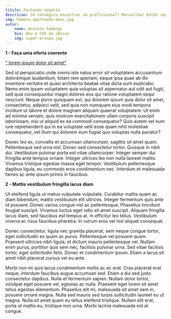 ```yaml
---
titulo: Fechando negócio
descricao: Já conseguiu encontrar um profissional? Maravilha! Então separamos um post especial apra você entender como que nossa plataforma atua nos próximos passos.
img: homens-apertando-maos.jpg
autor: 
    nome: Antonio Gambogi
    bio: Dev e CEO da iBicos
    img: super-brunao.jpg
---
```


**1 - Faça uma oferta coerente**

<u>" lorem ipsum dolor sit amet"</u>

Sed ut perspiciatis unde omnis iste natus error sit voluptatem  accusantium doloremque laudantium, totam rem aperiam, eaque ipsa quae ab illo inventore veritatis et quasi architecto beatae vitae dicta sunt  explicabo. Nemo enim ipsam voluptatem quia voluptas sit aspernatur aut  odit aut fugit, sed quia consequuntur magni dolores eos qui ratione  voluptatem sequi nesciunt. Neque porro quisquam est, qui dolorem ipsum  quia dolor sit amet, consectetur, adipisci velit, sed quia non numquam  eius modi tempora incidunt ut labore et dolore magnam aliquam quaerat  voluptatem. Ut enim ad minima veniam, quis nostrum exercitationem ullam  corporis suscipit laboriosam, nisi ut aliquid ex ea commodi consequatur? Quis autem vel eum iure reprehenderit qui in ea voluptate velit esse  quam nihil molestiae consequatur, vel illum qui dolorem eum fugiat quo  voluptas nulla pariatur?

Donec leo ex, convallis et accumsan ullamcorper, sagittis sit amet quam. Pellentesque sed urna nisl. Donec sed consectetur tortor. Quisque in  nibh dui. Vestibulum pulvinar porta est vitae ullamcorper. Integer  semper dui fringilla ante tempus ornare. Integer ultrices leo non nulla  laoreet mattis. Vivamus tristique egestas massa eget tempor. Vestibulum  pellentesque dapibus ligula, eu commodo eros condimentum nec. Interdum  et malesuada fames ac ante ipsum primis in faucibus.

**2 - Mattis vestibulum fringilla lacus diam**

<v-img src="https://picsum.photos/510/300?random" width="400px"></v-img>

Ut eleifend ligula ut metus vulputate vulputate. Curabitur mattis quam  ac diam bibendum, mattis vestibulum elit ultrices. Integer fermentum  quis ante id posuere. Donec varius congue nisl ac pellentesque.  Phasellus tincidunt feugiat suscipit. Vivamus luctus eget odio sit amet  suscipit. Aliquam fringilla lacus diam, sed faucibus est tempus at. In  efficitur leo tellus. Vestibulum viverra ac risus faucibus pharetra. In  rutrum eros vel nisl aliquet consequat.

Donec consectetur, ligula nec gravida placerat, sem neque congue tortor, eget sollicitudin ex quam ac purus. Pellentesque vel posuere quam.  Praesent ultricies nibh ligula, et dictum mauris pellentesque vel.  Nullam enim purus, porttitor quis sem nec, facilisis pulvinar urna. Sed  vitae facilisis tortor, eget sollicitudin felis. Donec et condimentum  ipsum. Etiam a lacus sit amet nibh placerat cursus vel eu ante.

Morbi non mi quis lacus condimentum mollis ac ac erat. Cras placerat  erat neque, interdum faucibus augue accumsan sed. Etiam a dui sed justo  consectetur dapibus. Nulla et fermentum sapien. Nullam dolor tortor,  volutpat eget posuere vel, egestas ac nulla. Praesent eget lorem sit  amet tellus egestas elementum. Phasellus elit mi, malesuada sit amet sem in, posuere ornare magna. Nulla sed mauris sed turpis sollicitudin  laoreet eu ut magna. Nulla sit amet quam eu tellus eleifend tristique.  Nullam elit erat, porta ut mattis eu, tristique non urna. Morbi lacinia  malesuada est at congue.